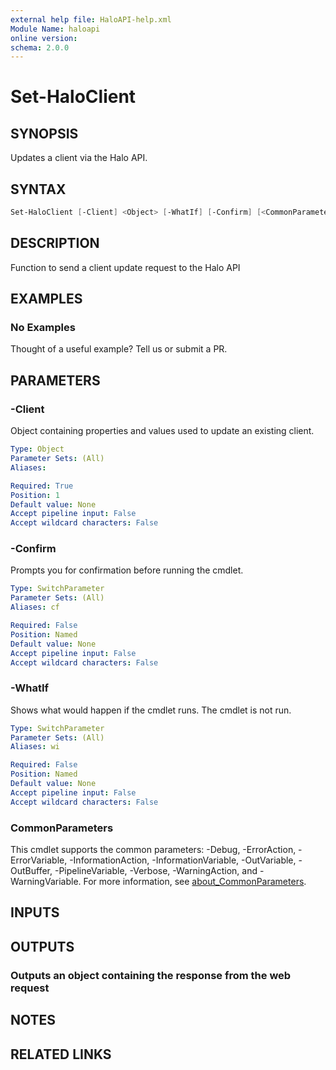 ```yaml
---
external help file: HaloAPI-help.xml
Module Name: haloapi
online version:
schema: 2.0.0
---
```


# Set-HaloClient

## SYNOPSIS

Updates a client via the Halo API.

## SYNTAX

```powershell
Set-HaloClient [-Client] <Object> [-WhatIf] [-Confirm] [<CommonParameters>]
```

## DESCRIPTION

Function to send a client update request to the Halo API

## EXAMPLES

### No Examples

Thought of a useful example? Tell us or submit a PR.

## PARAMETERS

### -Client

Object containing properties and values used to update an existing client.

```yaml
Type: Object
Parameter Sets: (All)
Aliases:

Required: True
Position: 1
Default value: None
Accept pipeline input: False
Accept wildcard characters: False
```

### -Confirm

Prompts you for confirmation before running the cmdlet.

```yaml
Type: SwitchParameter
Parameter Sets: (All)
Aliases: cf

Required: False
Position: Named
Default value: None
Accept pipeline input: False
Accept wildcard characters: False
```

### -WhatIf

Shows what would happen if the cmdlet runs. The cmdlet is not run.

```yaml
Type: SwitchParameter
Parameter Sets: (All)
Aliases: wi

Required: False
Position: Named
Default value: None
Accept pipeline input: False
Accept wildcard characters: False
```

### CommonParameters

This cmdlet supports the common parameters: -Debug, -ErrorAction, -ErrorVariable, -InformationAction, -InformationVariable, -OutVariable, -OutBuffer, -PipelineVariable, -Verbose, -WarningAction, and -WarningVariable. For more information, see [about_CommonParameters](http://go.microsoft.com/fwlink/?LinkID=113216).

## INPUTS

## OUTPUTS

### Outputs an object containing the response from the web request

## NOTES

## RELATED LINKS
